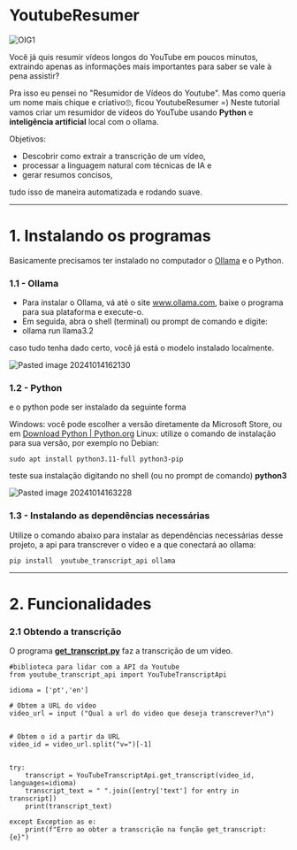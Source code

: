 # YoutubeResumer
![OIG1](https://github.com/user-attachments/assets/c4eab0b7-4504-4782-991b-81a2601fd0f7)


Você já quis resumir vídeos longos do YouTube em poucos minutos, extraindo apenas as informações mais importantes para saber se vale à pena assistir? 

Pra isso eu pensei no "Resumidor de Vídeos do Youtube". Mas como queria um nome mais chique e criativo🙄, ficou YoutubeResumer =)
Neste tutorial vamos criar  um resumidor de vídeos do YouTube usando **Python** e **inteligência artificial** local com o ollama. 

Objetivos:

- Descobrir como extrair a transcrição de um vídeo,
- processar a linguagem natural com técnicas de IA e
- gerar resumos concisos,

tudo isso de maneira automatizada e rodando suave.


-----------------------


# 1. Instalando os programas

Basicamente precisamos ter instalado no computador o [Ollama](https://ollama.com/) e o Python.

### 1.1 - Ollama

- Para instalar o Ollama, vá até o site www.ollama.com, baixe o programa para sua plataforma e execute-o. 
- Em seguida, abra o shell (terminal) ou prompt de comando e digite:
- ollama run llama3.2

caso tudo tenha dado certo, você já está o modelo instalado localmente. 

![Pasted image 20241014162130](https://github.com/user-attachments/assets/905a5842-10e2-4cf6-ba94-75657329f991)




### 1.2 - Python

e o python pode ser instalado da seguinte forma

Windows: você pode escolher a versão diretamente da Microsoft Store, ou em [Download Python | Python.org](https://www.python.org/downloads/)
Linux: utilize o comando de instalação para sua versão, por exemplo no Debian:

	sudo apt install python3.11-full python3-pip

teste sua instalação digitando no shell (ou no prompt de comando) **python3**

![Pasted image 20241014163228](https://github.com/user-attachments/assets/80cfe662-f0a0-41e2-8c2f-932bbb67b7bf)




### 1.3 - Instalando as dependências necessárias

Utilize o comando abaixo para instalar as dependências necessárias desse projeto, a api para transcrever o vídeo e a que conectará ao ollama: 

	pip install  youtube_transcript_api ollama


------------------------------------------

# 2. Funcionalidades

### 2.1 Obtendo a transcrição

O programa [**get_transcript.py**](https://github.com/gazstao/YoutubeResumer/blob/main/get_transcript.py) faz a transcrição de um vídeo. 

	#biblioteca para lidar com a API da Youtube
	from youtube_transcript_api import YouTubeTranscriptApi                
	idioma = ['pt','en']
	
	# Obtem a URL do vídeo
	video_url = input ("Qual a url do video que deseja transcrever?\n")     
	
	# Obtem o id a partir da URL
	video_id = video_url.split("v=")[-1]                                    
	
	try:
		transcript = YouTubeTranscriptApi.get_transcript(video_id, languages=idioma)    
		transcript_text = " ".join([entry['text'] for entry in transcript])            
		print(transcript_text)
	
	except Exception as e:
		print(f"Erro ao obter a transcrição na função get_transcript: {e}")

